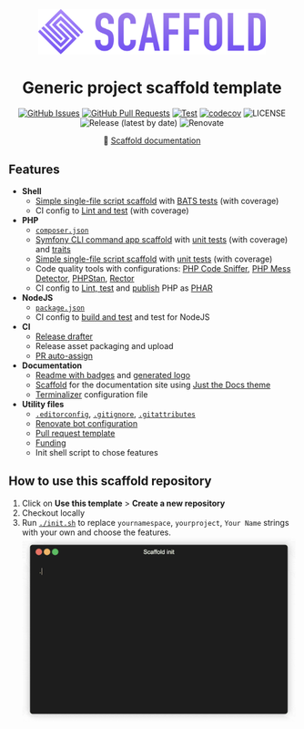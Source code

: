 <p align="center">
  <a href="" rel="noopener"><img src="docs/assets/logo.png" alt="Scaffold logo" width=400px/></a>
</p>

<h1 align="center">Generic project scaffold template</h1>

<div align="center">

[![GitHub Issues](https://img.shields.io/github/issues/AlexSkrypnyk/scaffold.svg)](https://github.com/AlexSkrypnyk/scaffold/issues)
[![GitHub Pull Requests](https://img.shields.io/github/issues-pr/AlexSkrypnyk/scaffold.svg)](https://github.com/AlexSkrypnyk/scaffold/pulls)
[![Test](https://github.com/AlexSkrypnyk/scaffold/actions/workflows/test-scaffold.yml/badge.svg)](https://github.com/AlexSkrypnyk/scaffold/actions/workflows/test-scaffold.yml)
[![codecov](https://codecov.io/gh/AlexSkrypnyk/scaffold/graph/badge.svg?token=7WEB1IXBYT)](https://codecov.io/gh/AlexSkrypnyk/scaffold)
![LICENSE](https://img.shields.io/github/license/AlexSkrypnyk/scaffold?label=License)
![Release (latest by date)](https://img.shields.io/github/v/release/AlexSkrypnyk/scaffold?label=Release)
![Renovate](https://img.shields.io/badge/renovate-enabled-green?logo=renovatebot&label=Renovate)

</div>

<div align="center">

📘 [Scaffold documentation](https://getscaffold.dev)

</div>

## Features

- **Shell**
  - [Simple single-file script scaffold](shell-command.sh)
    with [BATS tests](tests/bats) (with coverage)
  - CI config to [Lint and test](.github/workflows/test-shell.yml) (with
    coverage)
- **PHP**
  - [`composer.json`](composer.json)
  - [Symfony CLI command app scaffold](src/app.php)
    with [unit tests](tests/phpunit/Unit/Command) (with coverage)
    and [traits](tests/phpunit/Traits)
  - [Simple single-file script scaffold](php-script)
    with [unit tests](tests/phpunit/Functional) (with coverage)
  - Code quality tools with
    configurations: [PHP Code Sniffer](phpcs.xml), [PHP Mess Detector](phpmd.xml),
    [PHPStan](phpstan.neon), [Rector](rector.php)
  - CI config to [Lint, test](.github/workflows/test-php.yml)
    and [publish](.github/workflows/release-php.yml) PHP as [PHAR](box.json)
- **NodeJS**
  - [`package.json`](package.json)
  - CI config to [build and test](.github/workflows/test-nodehs.yml) and test
    for NodeJS
- **CI**
  - [Release drafter](.github/workflows/release-drafter.yml)
  - Release asset packaging and upload
  - [PR auto-assign](.github/workflows/assign-author.yml)
- **Documentation**
  - [Readme with badges](README.dist.md) and [generated logo](logo.png)
  - [Scaffold](docs) for the documentation site
    using [Just the Docs theme](https://just-the-docs.com/)
  - [Terminalizer](assets/terminalizer.yml) configuration file
- **Utility files**
  - [`.editorconfig`](.editorconfig), [`.gitignore`](.gitignore), [`.gitattributes`](.gitattributes)
  - [Renovate bot configuration](renovate.json)
  - [Pull request template](.github/PULL_REQUEST_TEMPLATE.md)
  - [Funding](.github/FUNDING.yml)
  - Init shell script to chose features

## How to use this scaffold repository

1. Click on **Use this template** > **Create a new repository**
2. Checkout locally
3. Run [`./init.sh`](init.sh) to replace `yournamespace`, `yourproject`,
   `Your Name` strings with your own and choose the features.<br/>
   ![init](docs/assets/init.gif)

